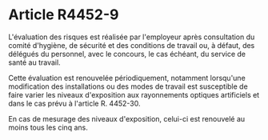 # Article R4452-9

L'évaluation des risques est réalisée par l'employeur après consultation du comité d'hygiène, de sécurité et des conditions de travail ou, à défaut, des délégués du personnel, avec le concours, le cas échéant, du service de santé au travail. 
  
   
Cette évaluation est renouvelée périodiquement, notamment lorsqu'une modification des installations ou des modes de travail est susceptible de faire varier les niveaux d'exposition aux rayonnements optiques artificiels et dans le cas prévu à l'article R. 4452-30. 
  
   
En cas de mesurage des niveaux d'exposition, celui-ci est renouvelé au moins tous les cinq ans.